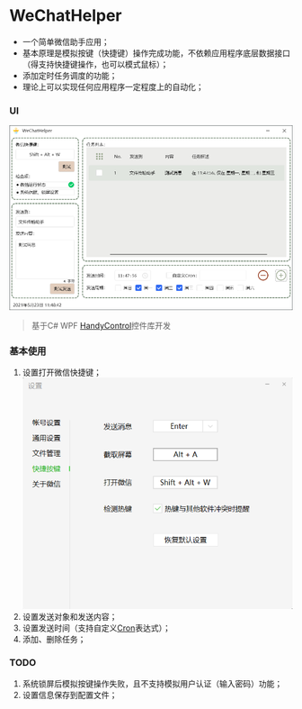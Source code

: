 # WeChatHelper
- 一个简单微信助手应用；
- 基本原理是模拟按键（快捷键）操作完成功能，不依赖应用程序底层数据接口（得支持快捷键操作，也可以模式鼠标）；
- 添加定时任务调度的功能；
- 理论上可以实现任何应用程序一定程度上的自动化；

### UI

![image-20210523114848423](README.assets/image-20210523114848423.png)

> 基于C# WPF [HandyControl](https://github.com/HandyOrg/HandyControl)控件库开发

### 基本使用

1. 设置打开微信快捷键；
![image-20210523115229325](README.assets/image-20210523115229325.png)
2. 设置发送对象和发送内容；
3. 设置发送时间（支持自定义[Cron]( https://zh.wikipedia.org/wiki/Cron)表达式）；
4. 添加、删除任务；

### TODO

1. 系统锁屏后模拟按键操作失败，且不支持模拟用户认证（输入密码）功能；
2. 设置信息保存到配置文件；

